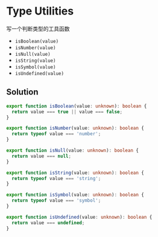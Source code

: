 # Type Utilities

写一个判断类型的工具函数

- `isBoolean(value)`
- `isNumber(value)`
- `isNull(value)`
- `isString(value)`
- `isSymbol(value)`
- `isUndefined(value)`

## Solution

```ts
export function isBoolean(value: unknown): boolean {
  return value === true || value === false;
}

export function isNumber(value: unknown): boolean {
  return typeof value === 'number';
}

export function isNull(value: unknown): boolean {
  return value === null;
}

export function isString(value: unknown): boolean {
  return typeof value === 'string';
}

export function isSymbol(value: unknown): boolean {
  return typeof value === 'symbol';
}

export function isUndefined(value: unknown): boolean {
  return value === undefined;
}

```
